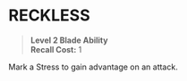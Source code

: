 ﻿# RECKLESS

> **Level 2 Blade Ability**  
> **Recall Cost:** 1

Mark a Stress to gain advantage on an attack.
